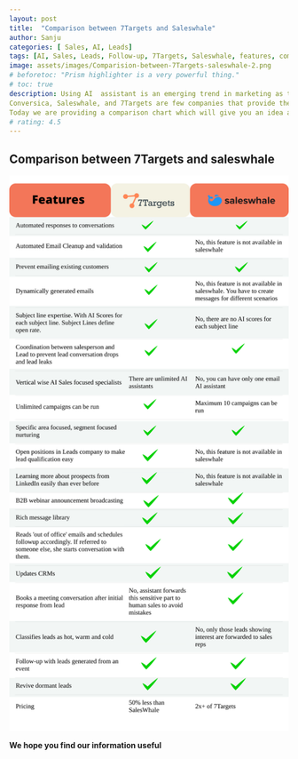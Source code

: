 ```yaml
---
layout: post
title:  "Comparison between 7Targets and Saleswhale"
author: Sanju
categories: [ Sales, AI, Leads]
tags: [AI, Sales, Leads, Follow-up, 7Targets, Saleswhale, features, comparision]
image: assets/images/Comparision-between-7Targets-saleswhale-2.png
# beforetoc: "Prism highlighter is a very powerful thing."
# toc: true
description: Using AI  assistant is an emerging trend in marketing as they engage lead and prevent lead from dropping. 
Conversica, Saleswhale, and 7Targets are few companies that provide the service of AI assistants.
Today we are providing a comparison chart which will give you an idea about the features in Saleswhale and 7Targets. 
# rating: 4.5
---
```

## Comparison between 7Targets and saleswhale


![image](../assets/images/Comparision-between-7targets-saleswhale-1.png) 




 
 
**We hope you find our information useful**  







